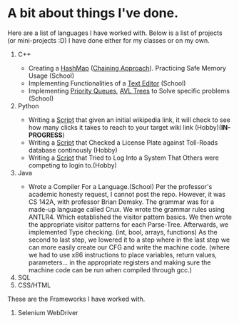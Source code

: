 <h1>A bit about things I've done.</h1>
<main>
 
<section>
<p> Here are a list of languages I have worked with. Below is a list of projects (or mini-projects :D) I have done either for my classes or on my own.
<ol>
  <li>C++</li>
	<ul>
		<li>Creating a <a href="https://github.com/GottaGitGoing/ShindlerProj3/tree/master/app">
		HashMap</a> (<a href="https://github.com/GottaGitGoing/proj3/tree/master/app">Chaining Approach</a>). Practicing Safe Memory Usage (School)</li>
		<li>Implementing Functionalities of a <a href="https://github.com/GottaGitGoing/proj4/tree/master/app">Text Editor</a> (School)</li>
		<li>Implementing <a href="https://gitlab.com/ArianBuckets/ics46_shindler_project5/-/tree/master/app">Priority Queues</a>,  
			<a href="https://gitlab.com/ArianBuckets/ics46_shindler_project4/-/tree/master/app">AVL Trees</a> to Solve specific problems (School)</li>
	</ul>
  <li>Python</li>
	<ul>
		<li> Writing a <a href="https://github.com/GottaGitGoing/WikiNameGame">Script</a> that given an initial wikipedia link, it will check to see how many clicks it takes to reach to your target wiki link (Hobby)(<strong>IN-PROGRESS</strong>)</li>
		<li>Writing a <a href="https://github.com/GottaGitGoing/Toll_Roads_Check">Script</a> that Checked a License Plate against Toll-Roads database continously (Hobby)</li>
		<li>Writing a <a href="https://github.com/GottaGitGoing/Login_Attempter">Script</a> that Tried to Log Into a System That Others were competing to login to.(Hobby)</li>
	</ul>
  <li>Java</li>
	<ul>
		<li>Wrote a Compiler For a Language.(School) Per the professor's academic honesty request, I cannot post the repo.
		However, it was CS 142A, with professor Brian Demsky. The grammar was for a made-up language called Crux. We wrote the grammar
			rules using ANTLR4. Which established the visitor pattern basics. We then wrote the appropriate visitor patterns for each 
			Parse-Tree. Afterwards, we implemented Type checking. (int, bool, arrays, functions) As the second to last step, we lowered it to a step
			where in the last step we can more easily create our CFG and write the machine code. (where we had to use x86 instructions to 
			place variables, return values, parameters... in the appropriate registers and making sure the machine code can be run when compiled through gcc.)
		</li>
	</ul>
  <li>SQL</li>
  <li>CSS/HTML</li>
</ol>
</b>
</p>
</section>

<section>
  <p> These are the Frameworks I have worked with.
  <ol>
    <li>Selenium WebDriver</li>
    
  </ol>
  </p>
</section>

</main>
